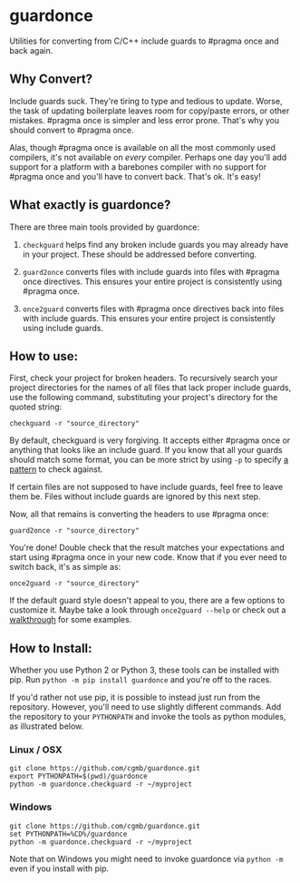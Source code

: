 guardonce
=========

Utilities for converting from C/C++ include guards to #pragma once and
back again.

## Why Convert?
Include guards suck. They're tiring to type and tedious to update. Worse, the
task of updating boilerplate leaves room for copy/paste errors, or other
mistakes. #pragma once is simpler and less error prone. That's why you should
convert to #pragma once.

Alas, though #pragma once is available on all the most commonly used
compilers, it's not available on _every_ compiler. Perhaps one day you'll add
support for a platform with a barebones compiler with no support for #pragma
once and you'll have to convert back. That's ok. It's easy!

## What exactly is guardonce?
There are three main tools provided by guardonce:

1. `checkguard` helps find any broken include guards you may already have in
your project. These should be addressed before converting.

2. `guard2once` converts files with include guards into files with #pragma
once directives. This ensures your entire project is consistently using #pragma
once.

3. `once2guard` converts files with #pragma once directives back into files
with include guards. This ensures your entire project is consistently using
include guards.

## How to use:
First, check your project for broken headers. To recursively search your
project directories for the names of all files that lack proper include guards,
use the following command, substituting your project's directory for the
quoted string:

`checkguard -r "source_directory"`

By default, checkguard is very forgiving. It accepts either #pragma once or
anything that looks like an include guard. If you know that all your guards
should match some format, you can be more strict by using `-p` to specify
[a pattern](docs/PatternLanguage.md) to check against.

If certain files are not supposed to have include guards, feel free to leave
them be. Files without include guards are ignored by this next step.

Now, all that remains is converting the headers to use #pragma once:

`guard2once -r "source_directory"`

You're done! Double check that the result matches your expectations and start
using #pragma once in your new code. Know that if you ever need to switch back,
it's as simple as:

`once2guard -r "source_directory"`

If the default guard style doesn't appeal to you, there are a few options to
customize it. Maybe take a look through `once2guard --help` or check out a
[walkthrough](docs/Walkthrough.md) for some examples.

## How to Install:
Whether you use Python 2 or Python 3, these tools can be installed with pip.
Run `python -m pip install guardonce` and you're off to the races.

If you'd rather not use pip, it is possible to instead just run from the
repository. However, you'll need to use slightly different commands. Add the
repository to your `PYTHONPATH` and invoke the tools as python modules, as
illustrated below.

### Linux / OSX
```
git clone https://github.com/cgmb/guardonce.git
export PYTHONPATH=$(pwd)/guardonce
python -m guardonce.checkguard -r ~/myproject
```

### Windows
```
git clone https://github.com/cgmb/guardonce.git
set PYTHONPATH=%CD%/guardonce
python -m guardonce.checkguard -r ~/myproject
```

Note that on Windows you might need to invoke guardonce via `python -m` even if
you install with pip.
